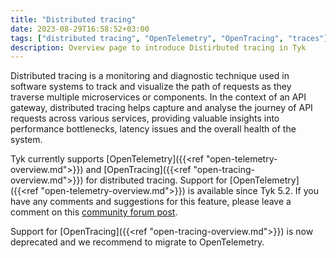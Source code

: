 ```yaml
---
title: "Distributed tracing"
date: 2023-08-29T16:58:52+03:00
tags: ["distributed tracing", "OpenTelemetry", "OpenTracing", "traces"]
description: Overview page to introduce Distirbuted tracing in Tyk
---
```


Distributed tracing is a monitoring and diagnostic technique used in software systems to track and visualize the path of requests as they traverse multiple microservices or components. In the context of an API gateway, distributed tracing helps capture and analyse the journey of API requests across various services, providing valuable insights into performance bottlenecks, latency issues and the overall health of the system.

Tyk currently supports [OpenTelemetry]({{<ref "open-telemetry-overview.md">}}) and [OpenTracing]({{<ref "open-tracing-overview.md">}}) for distributed tracing. Support for [OpenTelemetry]({{<ref "open-telemetry-overview.md">}}) is available since Tyk 5.2. If you have any comments and suggestions for this feature, please leave a comment on this [community forum post](https://community.tyk.io/t/faq-opentelemetry-distributed-tracing/5682).

Support for [OpenTracing]({{<ref "open-tracing-overview.md">}}) is now deprecated and we recommend to migrate to OpenTelemetry.